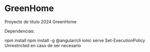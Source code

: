# GreenHome
Proyecto de titulo 2024 GreenHome

Dependencias:

npm install
npm install -g @angular/cli
ionic serve
Set-ExecutionPolicy Unrestricted en caso de ser necesario
